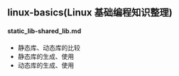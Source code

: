 ## linux-basics(Linux 基础编程知识整理)
#### static_lib-shared_lib.md

- 静态库、动态库的比较
- 静态库的生成、使用
- 动态库的生成、使用

